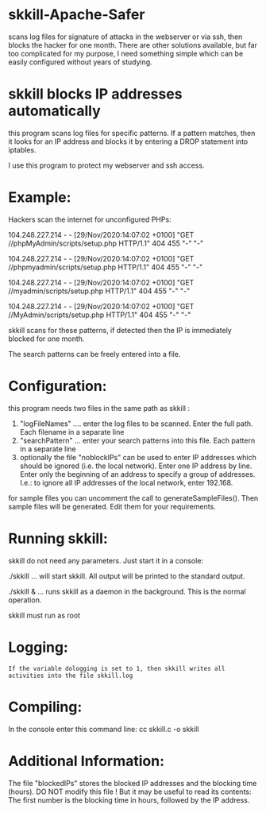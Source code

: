 # skkill-Apache-Safer
scans log files for signature of attacks in the webserver or via ssh, then blocks the hacker for one month.
There are other solutions available, but far too complicated for my purpose, I need something simple which can be easily configured without years of studying.

skkill blocks IP addresses automatically
==================================================
this program scans log files for specific patterns. If a pattern matches, then it looks for an IP address and blocks it by entering a DROP statement into iptables.

I use this program to protect my webserver and ssh access.

Example:
========
Hackers scan the internet for unconfigured PHPs:

104.248.227.214 - - [29/Nov/2020:14:07:02 +0100] "GET //phpMyAdmin/scripts/setup.php HTTP/1.1" 404 455 "-" "-"

104.248.227.214 - - [29/Nov/2020:14:07:02 +0100] "GET //phpmyadmin/scripts/setup.php HTTP/1.1" 404 455 "-" "-"

104.248.227.214 - - [29/Nov/2020:14:07:02 +0100] "GET //myadmin/scripts/setup.php HTTP/1.1" 404 455 "-" "-"

104.248.227.214 - - [29/Nov/2020:14:07:02 +0100] "GET //MyAdmin/scripts/setup.php HTTP/1.1" 404 455 "-" "-"


skkill scans for these patterns, if detected then the IP is immediately blocked for one month.

The search patterns can be freely entered into a file.

Configuration:
==============

   this program needs two files in the same path as skkill :
   1) "logFileNames" .... enter the log files to be scanned. Enter the full path. Each filename in a separate line
   2) "searchPattern" ... enter your search patterns into this file. Each pattern in a separate line
   3) optionally the file "noblockIPs" can be used to enter IP addresses which should be ignored (i.e. the local network).
      Enter one IP address by line. Enter only the beginning of an address to specify a group of addresses. I.e.: to ignore all 
      IP addresses of the local network, enter  192.168.

   for sample files you can uncomment the call to generateSampleFiles(). Then sample files will be generated. Edit them for your requirements.

Running skkill:
===============

   skkill do not need any parameters. Just start it in a console:

   ./skkill ... will start skkill. All output will be printed to the standard output.

   ./skkill & ... runs skkill as a daemon in the background. This is the normal operation.

   skkill must run as root

Logging:
========

    If the variable dologging is set to 1, then skkill writes all activities into the file skkill.log

Compiling:
==========

   In the console enter this command line:
   cc skkill.c -o skkill

Additional Information:
=======================

   The file "blockedIPs" stores the blocked IP addresses and the blocking time (hours). 
   DO NOT modify this file ! 
   But it may be useful to read its contents:
   The first number is the blocking time in hours, followed by the IP address.
   
